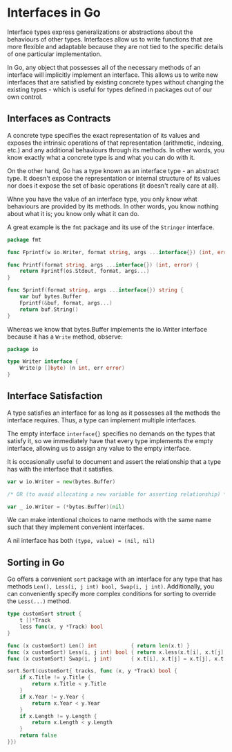 # Interfaces in Go

Interface types express generalizations or abstractions about the behaviours of other types. Interfaces allow us to write functions that are more flexible and adaptable because they are not tied to the specific details of one particular implementation.

In Go, any object that possesses all of the necessary methods of an interface will implicitly implement an interface. This allows us to write new interfaces that are satisfied by existing concrete types without changing the existing types - which is useful for types defined in packages out of our own control.

## Interfaces as Contracts

A concrete type specifies the exact representation of its values and exposes the intrinsic operations of that representation (arithmetic, indexing, etc.) and any additional behaviours through its methods. In other words, you know exactly what a concrete type is and what you can do with it.

On the other hand, Go has a type known as an interface type - an abstract type. It doesn't expose the representation or internal structure of its values nor does it expose the set of basic operations (it doesn't really care at all).

Whne you have the value of an interface type, you only know what behaviours are provided by its methods. In other words, you know nothing about what it is; you know only what it can do.

A great example is the `fmt` package and its use of the `Stringer` interface.

```go
package fmt

func Fprintf(w io.Writer, format string, args ...interface{}) (int, error)

func Printf(format string, args ...interface{}) (int, error) {
    return Fprintf(os.Stdout, format, args...)
}

func Sprintf(format string, args ...interface{}) string {
    var buf bytes.Buffer
    Fprintf(&buf, format, args...)
    return buf.String()
}
```
Whereas we know that bytes.Buffer implements the io.Writer interface because it has a `Write` method, observe:
```go
package io

type Writer interface {
    Write(p []byte) (n int, err error)
}
```
## Interface Satisfaction

A type satisfies an interface for as long as it possesses all the methods the interface requires. Thus, a type can implement multiple interfaces.

The empty interface `interface{}` specifies no demands on the types that satisfy it, so we immediately have that every type implements the empty interface, allowing us to assign any value to the empty interface.

It is occasionally useful to document and assert the relationship that a type has with the interface that it satisfies.
```go
var w io.Writer = new(bytes.Buffer)

/* OR (to avoid allocating a new variable for asserting relationship) */

var _ io.Writer = (*bytes.Buffer)(nil)
```
We can make intentional choices to name methods with the same name such that they implement convenient interfaces.

A nil interface has both `(type, value) = (nil, nil)`

## Sorting in Go

Go offers a convenient `sort` package with an interface for any type that has methods `Len(), Less(i, j int) bool, Swap(i, j int)`. Additionally, you can conveniently specify more complex conditions for sorting to override the `Less(...)` method.

```go
type customSort struct {
    t []*Track
    less func(x, y *Track) bool
}

func (x customSort) Len() int           { return len(x.t) }
func (x customSort) Less(i, j int) bool { return x.less(x.t[i], x.t[j]) }
func (x customSort) Swap(i, j int)      { x.t[i], x.t[j] = x.t[j], x.t[i] }

sort.Sort(customSort{ tracks, func (x, y *Track) bool {
    if x.Title != y.Title {
        return x.Title < y.Title
    }
    if x.Year != y.Year {
        return x.Year < y.Year
    } 
    if x.Length != y.Length {
        return x.Length < y.Length
    }
    return false
}})
```
